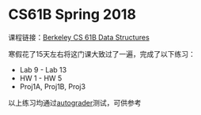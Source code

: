 # CS61B Spring 2018
课程链接：[Berkeley CS 61B Data Structures](https://sp18.datastructur.es/index.html)

寒假花了15天左右将这门课大致过了一遍，完成了以下练习：

+ Lab 9 - Lab 13
+ HW 1 - HW 5
+ Proj1A, Proj1B, Proj3

以上练习均通过[autograder](gradescope.com)测试，可供参考
